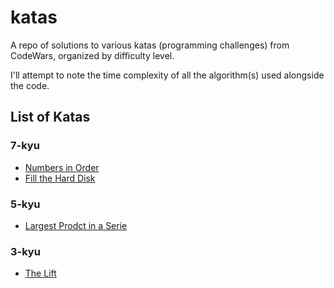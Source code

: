 # katas
A repo of solutions to various katas (programming challenges) from CodeWars, organized by difficulty level.

I'll attempt to note the time complexity of all the algorithm(s) used alongside the code.

## List of Katas

### 7-kyu

- [Numbers in Order](https://www.codewars.com/kata/56b7f2f3f18876033f000307)
- [Fill the Hard Disk](https://www.codewars.com/kata/5d49c93d089c6e000ff8428c)

### 5-kyu

- [Largest Prodct in a Serie](https://www.codewars.com/kata/529872bdd0f550a06b00026e)

### 3-kyu

- [The Lift](https://www.codewars.com/kata/58905bfa1decb981da00009e)
